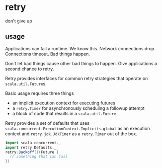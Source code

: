 # retry

don't give up

## usage

Applications can fail a runtime. We know this. Network connections drop. Connections timeout. Bad things happen.

Don't let bad things cause other bad things to happen. Give applications a second chance to retry.

Retry provides interfaces for common retry strategies that operate on `scala.util.Future`s.

Basic usage requires three things 

- an implicit execution context for executing futures 
- a `retry.Timer` for asynchronously scheduling a followup attempt
- a block of code that results in a `scala.util.Future`

Retry provides a set of defaults that uses `scala.concurrent.ExecutionContext.Implicits.global` as an execution context and `retry.jdk.JdkTimer` as a `retry.Timer` out of the box.

```scala
import scala.concurrent._
import retry.Defaults._
retry.Backoff()(Future {
  // something that can fail
})
```

